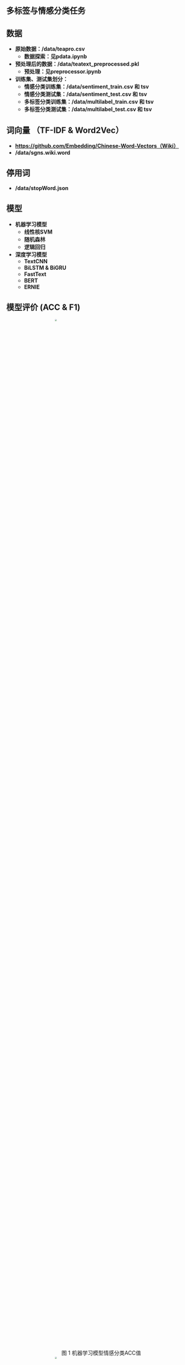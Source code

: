## 多标签与情感分类任务

## 数据
* **原始数据：/data/teapro.csv**
  * **数据探索：见pdata.ipynb**
* **预处理后的数据：/data/teatext_preprocessed.pkl**
  * **预处理：见preprocessor.ipynb**
* **训练集、测试集划分：**
  * **情感分类训练集：/data/sentiment_train.csv 和 tsv**
  * **情感分类测试集：/data/sentiment_test.csv 和 tsv**
  * **多标签分类训练集：/data/multilabel_train.csv 和 tsv**
  * **多标签分类测试集：/data/multilabel_test.csv 和 tsv**

## 词向量 （TF-IDF & Word2Vec）
* **https://github.com/Embedding/Chinese-Word-Vectors（Wiki）**
* **/data/sgns.wiki.word**

## 停用词
* **/data/stopWord.json**

## 模型
* **机器学习模型**
  * **线性核SVM**
  * **随机森林**
  * **逻辑回归**
* **深度学习模型**
  * **TextCNN**
  * **BiLSTM & BiGRU**
  * **FastText**
  * **BERT**
  * **ERNIE**

## 模型评价 (ACC & F1)
<center><img src="D:\python\pyprojects\NLP\Text Classification\pics\机器学习模型情感分类ACC值.png"  style="zoom:30%;" width="70%"/></center>
<center>图 1 机器学习模型情感分类ACC值</center>


<center><img src="D:\python\pyprojects\NLP\Text Classification\pics\机器学习模型情感分类F1值.png"  style="zoom:30%;" width="70%"/></center>
<center>图 2 机器学习模型情感分类F1值</center>



<center><img src="D:\python\pyprojects\NLP\Text Classification\pics\机器学习模型文本分类ACC值.png"  style="zoom:30%;" width="70%"/></center>
<center>图 3 机器学习模型情感分类ACC值</center><center><img 


<center><img src="D:\python\pyprojects\NLP\Text Classification\pics\机器学习模型文本分类F1值.png"  style="zoom:30%;" width="70%"/></center>
<center>图 4 机器学习模型情感分类F1值</center><center><img 



